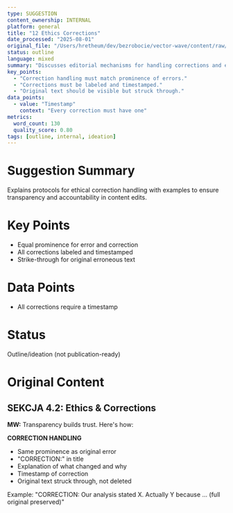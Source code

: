 ```yaml
---
type: SUGGESTION
content_ownership: INTERNAL
platform: general
title: "12 Ethics Corrections"
date_processed: "2025-08-01"
original_file: "/Users/hretheum/dev/bezrobocie/vector-wave/content/raw/2025-07-31-brainstorm/12-ethics-corrections.md"
status: outline
language: mixed
summary: "Discusses editorial mechanisms for handling corrections and ethical standards across published content, specifying corrective transparency procedures and example formatting. It aims to institutionalize trustworthiness and accountability in edits."
key_points:
  - "Correction handling must match prominence of errors."
  - "Corrections must be labeled and timestamped."
  - "Original text should be visible but struck through."
data_points:
  - value: "Timestamp"
    context: "Every correction must have one"
metrics:
  word_count: 130
  quality_score: 0.80
tags: [outline, internal, ideation]
---
```

# Suggestion Summary
Explains protocols for ethical correction handling with examples to ensure transparency and accountability in content edits.

# Key Points
- Equal prominence for error and correction
- All corrections labeled and timestamped
- Strike-through for original erroneous text

# Data Points
- All corrections require a timestamp

# Status
Outline/ideation (not publication-ready)

# Original Content
## SEKCJA 4.2: Ethics & Corrections

**MW:** Transparency builds trust. Here's how:

**CORRECTION HANDLING**
- Same prominence as original error
- "CORRECTION:" in title
- Explanation of what changed and why
- Timestamp of correction
- Original text struck through, not deleted

Example:
"CORRECTION: Our analysis stated X. Actually Y because ... (full original preserved)"